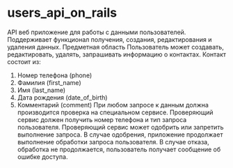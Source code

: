 # users_api_on_rails

API веб приложение для работы с данными
пользователей. Поддерживает функционал получения, создания,
редактирования и удаления данных.
Предметная область
Пользователь может создавать, редактировать, удалять,
запрашивать информацию о контактах.
Контакт состоит из:
1) Номер телефона (phone)
2) Фамилия (first_name)
3) Имя (last_name)
4) Дата рождения (date_of_birth)
5) Комментарий (comment)
При любом запросе к данным должна производится проверка
на специальном сервисе. Проверяющий сервис должен получить
номер телефона и тип запроса пользователя. Проверяющий
сервис может одобрить или запретить выполнение запроса. В
случае одобрения, приложение продолжает выполнение
обработки запроса пользователя. В случае отказа, обработка не
продолжается, пользователь получает сообщение об ошибке
доступа.



